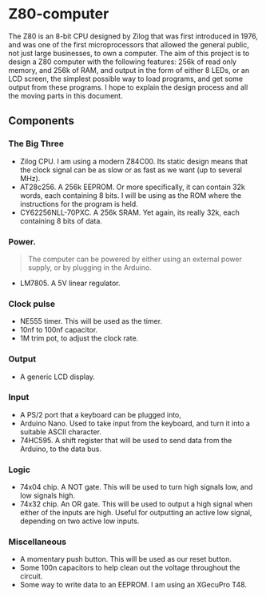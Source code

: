 # Z80-computer

The Z80 is an 8-bit CPU designed by Zilog that was first introduced in 1976, and was one of the first microprocessors that allowed the general public, not just large businesses, to own a computer. The aim of this project is to design a Z80 computer with the following features: 256k of read only memory, and 256k of RAM, and output in the form of either 8 LEDs, or an LCD screen, the simplest possible way to load programs, and get some output from these programs. I hope to explain the design process and all the moving parts in this document. 

## Components
### The Big Three
- Zilog CPU. I am using a modern Z84C00. Its static design means that the clock signal can be as slow or as fast as we want (up to several MHz).
- AT28c256. A 256k EEPROM. Or more specifically, it can contain 32k words, each containing 8 bits. I will be using as the ROM where the instructions for the program is held.
- CY62256NLL-70PXC. A 256k SRAM. Yet again, its really 32k, each containing 8 bits of data.
### Power. 
> The computer can be powered by either using an external power supply, or by plugging in the Arduino.
- LM7805. A 5V linear regulator.
### Clock pulse
- NE555 timer. This will be used as the timer.
- 10nf to 100nf capacitor.
- 1M trim pot, to adjust the clock rate.
### Output
- A generic LCD display.
### Input
- A PS/2 port that a keyboard can be plugged into,
- Arduino Nano. Used to take input from the keyboard, and turn it into a suitable ASCII character.
- 74HC595. A shift register that will be used to send data from the Arduino, to the data bus.
### Logic
- 74x04 chip. A NOT gate. This will be used to turn high signals low, and low signals high. 
- 74x32 chip. An OR gate. This will be used to output a high signal when either of the inputs are high. Useful for outputting an active low signal, depending on two active low inputs.
### Miscellaneous
- A momentary push button. This will be used as our reset button.
- Some 100n capacitors to help clean out the voltage throughout the circuit.
- Some way to write data to an EEPROM. I am using an XGecuPro T48.

